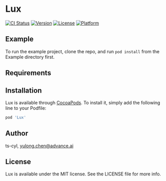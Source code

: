 # Lux

[![CI Status](https://img.shields.io/travis/ts-cyl/Lux.svg?style=flat)](https://travis-ci.org/ts-cyl/Lux)
[![Version](https://img.shields.io/cocoapods/v/Lux.svg?style=flat)](https://cocoapods.org/pods/Lux)
[![License](https://img.shields.io/cocoapods/l/Lux.svg?style=flat)](https://cocoapods.org/pods/Lux)
[![Platform](https://img.shields.io/cocoapods/p/Lux.svg?style=flat)](https://cocoapods.org/pods/Lux)

## Example

To run the example project, clone the repo, and run `pod install` from the Example directory first.

## Requirements

## Installation

Lux is available through [CocoaPods](https://cocoapods.org). To install
it, simply add the following line to your Podfile:

```ruby
pod 'Lux'
```

## Author

ts-cyl, yulong.chen@advance.ai

## License

Lux is available under the MIT license. See the LICENSE file for more info.

